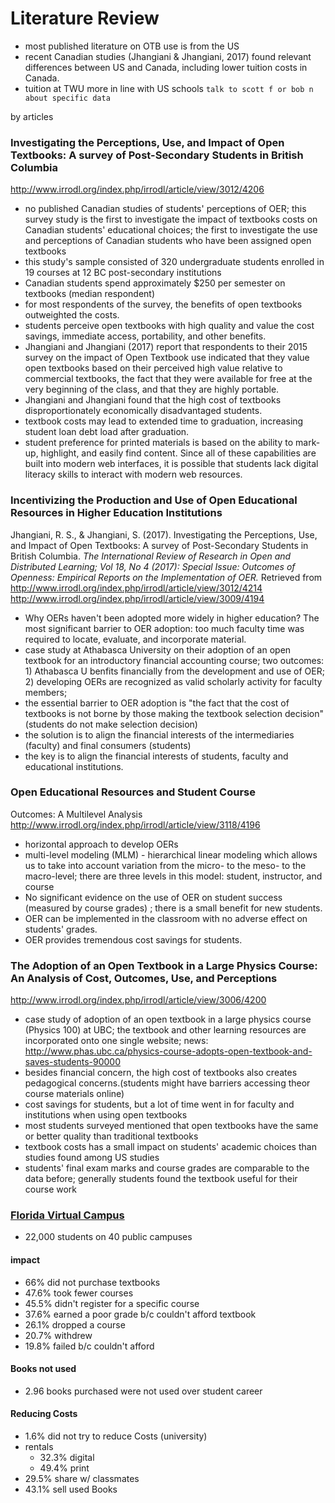 # Literature Review

- most published literature on OTB use is from the US
- recent Canadian studies (Jhangiani & Jhangiani, 2017) found relevant differences between US and Canada, including lower tuition costs in Canada.
- tuition at TWU more in line with US schools `talk to scott f or bob n about specific data`


by articles

### Investigating the Perceptions, Use, and Impact of Open Textbooks: A survey of Post-Secondary Students in British Columbia
http://www.irrodl.org/index.php/irrodl/article/view/3012/4206

- no published Canadian studies of students' perceptions of OER; this survey study is the first to investigate the impact of textbooks costs on Canadian students' educational choices; the first to investigate the use and perceptions of Canadian students who have been assigned open textbooks
- this study's sample consisted of 320 undergraduate students enrolled in 19 courses at 12 BC post-secondary institutions
- Canadian students spend approximately $250 per semester on textbooks (median respondent)
- for most respondents of the survey, the benefits of open textbooks outweighted the costs.
- students perceive open textbooks with high quality and value the cost savings, immediate access, portability, and other benefits.
- Jhangiani and Jhangiani (2017) report that respondents to their 2015 survey on the impact of Open Textbook use indicated that they value open textbooks based on their perceived high value relative to commercial textbooks, the fact that they were available for free at the very beginning of the class, and that they are highly portable.
- Jhangiani and Jhangiani found that the high cost of textbooks disproportionately economically disadvantaged students.
- textbook costs may lead to extended time to graduation, increasing student loan debt load after graduation.
- student preference for printed materials is based on the ability to mark-up, highlight, and easily find content. Since all of these capabilities are built into modern web interfaces, it is possible that students lack digital literacy skills to interact with modern web resources.


### Incentivizing the Production and Use of Open Educational Resources in Higher Education Institutions
Jhangiani, R. S., & Jhangiani, S. (2017). Investigating the Perceptions, Use, and Impact of Open Textbooks: A survey of Post-Secondary Students in British Columbia. _The International Review of Research in Open and Distributed Learning; Vol 18, No 4 (2017): Special Issue: Outcomes of Openness: Empirical Reports on the Implementation of OER._ Retrieved from http://www.irrodl.org/index.php/irrodl/article/view/3012/4214
http://www.irrodl.org/index.php/irrodl/article/view/3009/4194

- Why OERs haven't been adopted more widely in higher education? The most significant barrier to OER adoption: too much faculty time was required to locate, evaluate, and incorporate material.
- case study at Athabasca University on their adoption of an open textbook for an introductory financial accounting course; two outcomes: 1) Athabasca U benfits financially from the development and use of OER; 2) developing OERs are recognized as valid scholarly activity for faculty members;
- the essential barrier to OER adoption is "the fact that the cost of textbooks is not borne by those making the textbook selection decision" (students do not make selection decision)
- the solution is to align the financial interests of the intermediaries (faculty) and final consumers (students)
- the key is to align the financial interests of students, faculty and educational institutions.

### Open Educational Resources and Student Course
Outcomes: A Multilevel Analysis
http://www.irrodl.org/index.php/irrodl/article/view/3118/4196

- horizontal approach to develop OERs
- multi-level modeling (MLM) - hierarchical linear modeling which allows us to take into account variation from the micro- to the meso- to the macro-level; there are three levels in this model: student, instructor, and course
- No significant evidence on the use of OER on student success (measured by course grades) ; there is a small benefit for new students.
- OER can be implemented in the classroom with no adverse effect on students' grades.
- OER provides tremendous cost savings for students.


### The Adoption of an Open Textbook in a Large Physics Course: An Analysis of Cost, Outcomes, Use, and Perceptions
http://www.irrodl.org/index.php/irrodl/article/view/3006/4200

- case study of adoption of an open textbook in a large physics course (Physics 100) at UBC; the textbook and other learning resources are incorporated onto one single website; news: http://www.phas.ubc.ca/physics-course-adopts-open-textbook-and-saves-students-90000
- besides financial concern, the high cost of textbooks also creates pedagogical concerns.(students might have barriers accessing theor course materials online)
- cost savings for students, but a lot of time went in for faculty and institutions when using open textbooks
- most students surveyed mentioned that open textbooks have the same or better quality than traditional textbooks
- textbook costs has a small impact on students' academic choices than studies found among US studies
- students' final exam marks and course grades are comparable to the data before; generally students found the textbook useful for their course work

### [Florida Virtual Campus](http://www.openaccesstextbooks.org/pdf/2016_Florida_Student_Textbook_Survey.pdf)

- 22,000 students on 40 public campuses

#### impact
- 66% did not purchase textbooks
- 47.6% took fewer courses
- 45.5% didn't register for a specific course
- 37.6% earned a poor grade b/c couldn't afford textbook
- 26.1% dropped a course
- 20.7% withdrew
- 19.8% failed b/c couldn't afford

#### Books not used
- 2.96 books purchased were not used over student career

#### Reducing Costs
- 1.6% did not try to reduce Costs (university)
- rentals
  - 32.3% digital
  - 49.4% print
- 29.5% share w/ classmates
- 43.1% sell used Books

